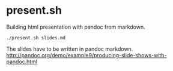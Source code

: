 # present.sh

Building html presentation with pandoc from markdown.

    ./present.sh slides.md

The slides have to be written in pandoc markdown.
http://pandoc.org/demo/example9/producing-slide-shows-with-pandoc.html
